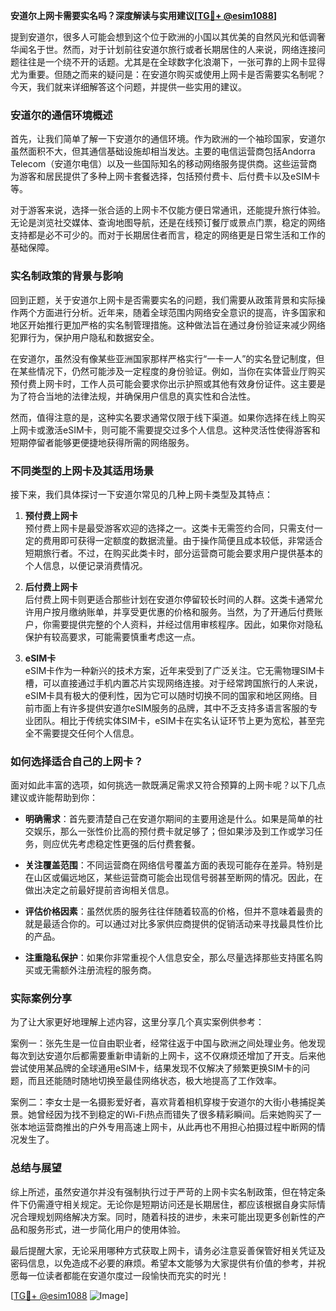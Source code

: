 **安道尔上网卡需要实名吗？深度解读与实用建议[[TG💪+ @esim1088](https://t.me/s/esim1088)]**

提到安道尔，很多人可能会想到这个位于欧洲的小国以其优美的自然风光和低调奢华闻名于世。然而，对于计划前往安道尔旅行或者长期居住的人来说，网络连接问题往往是一个绕不开的话题。尤其是在全球数字化浪潮下，一张可靠的上网卡显得尤为重要。但随之而来的疑问是：在安道尔购买或使用上网卡是否需要实名制呢？今天，我们就来详细解答这个问题，并提供一些实用的建议。

### 安道尔的通信环境概述

首先，让我们简单了解一下安道尔的通信环境。作为欧洲的一个袖珍国家，安道尔虽然面积不大，但其通信基础设施却相当发达。主要的电信运营商包括Andorra Telecom（安道尔电信）以及一些国际知名的移动网络服务提供商。这些运营商为游客和居民提供了多种上网卡套餐选择，包括预付费卡、后付费卡以及eSIM卡等。

对于游客来说，选择一张合适的上网卡不仅能方便日常通讯，还能提升旅行体验。无论是浏览社交媒体、查询地图导航，还是在线预订餐厅或景点门票，稳定的网络支持都是必不可少的。而对于长期居住者而言，稳定的网络更是日常生活和工作的基础保障。

### 实名制政策的背景与影响

回到正题，关于安道尔上网卡是否需要实名的问题，我们需要从政策背景和实际操作两个方面进行分析。近年来，随着全球范围内网络安全意识的提高，许多国家和地区开始推行更加严格的实名制管理措施。这种做法旨在通过身份验证来减少网络犯罪行为，保护用户隐私和数据安全。

在安道尔，虽然没有像某些亚洲国家那样严格实行“一卡一人”的实名登记制度，但在某些情况下，仍然可能涉及一定程度的身份验证。例如，当你在实体营业厅购买预付费上网卡时，工作人员可能会要求你出示护照或其他有效身份证件。这主要是为了符合当地的法律法规，并确保用户信息的真实性和合法性。

然而，值得注意的是，这种实名要求通常仅限于线下渠道。如果你选择在线上购买上网卡或激活eSIM卡，则可能不需要提交过多个人信息。这种灵活性使得游客和短期停留者能够更便捷地获得所需的网络服务。

### 不同类型的上网卡及其适用场景

接下来，我们具体探讨一下安道尔常见的几种上网卡类型及其特点：

1. **预付费上网卡**  
   预付费上网卡是最受游客欢迎的选择之一。这类卡无需签约合同，只需支付一定的费用即可获得一定额度的数据流量。由于操作简便且成本较低，非常适合短期旅行者。不过，在购买此类卡时，部分运营商可能会要求用户提供基本的个人信息，以便记录消费情况。

2. **后付费上网卡**  
   后付费上网卡则更适合那些计划在安道尔停留较长时间的人群。这类卡通常允许用户按月缴纳账单，并享受更优惠的价格和服务。当然，为了开通后付费账户，你需要提供完整的个人资料，并经过信用审核程序。因此，如果你对隐私保护有较高要求，可能需要慎重考虑这一点。

3. **eSIM卡**  
   eSIM卡作为一种新兴的技术方案，近年来受到了广泛关注。它无需物理SIM卡槽，可以直接通过手机内置芯片实现网络连接。对于经常跨国旅行的人来说，eSIM卡具有极大的便利性，因为它可以随时切换不同的国家和地区网络。目前市面上有许多提供安道尔eSIM服务的品牌，其中不乏支持多语言客服的专业团队。相比于传统实体SIM卡，eSIM卡在实名认证环节上更为宽松，甚至完全不需要提交任何个人信息。

### 如何选择适合自己的上网卡？

面对如此丰富的选项，如何挑选一款既满足需求又符合预算的上网卡呢？以下几点建议或许能帮助到你：

- **明确需求**：首先要清楚自己在安道尔期间的主要用途是什么。如果是简单的社交娱乐，那么一张性价比高的预付费卡就足够了；但如果涉及到工作或学习任务，则应优先考虑稳定性更强的后付费套餐。
  
- **关注覆盖范围**：不同运营商在网络信号覆盖方面的表现可能存在差异。特别是在山区或偏远地区，某些运营商可能会出现信号弱甚至断网的情况。因此，在做出决定之前最好提前咨询相关信息。
  
- **评估价格因素**：虽然优质的服务往往伴随着较高的价格，但并不意味着最贵的就是最适合你的。可以通过对比多家供应商提供的促销活动来寻找最具性价比的产品。
  
- **注重隐私保护**：如果你非常重视个人信息安全，那么尽量选择那些支持匿名购买或无需额外注册流程的服务商。

### 实际案例分享

为了让大家更好地理解上述内容，这里分享几个真实案例供参考：

案例一：张先生是一位自由职业者，经常往返于中国与欧洲之间处理业务。他发现每次到达安道尔后都需要重新申请新的上网卡，这不仅麻烦还增加了开支。后来他尝试使用某品牌的全球通用eSIM卡，结果发现不仅解决了频繁更换SIM卡的问题，而且还能随时随地切换至最佳网络状态，极大地提高了工作效率。

案例二：李女士是一名摄影爱好者，喜欢背着相机穿梭于安道尔的大街小巷捕捉美景。她曾经因为找不到稳定的Wi-Fi热点而错失了很多精彩瞬间。后来她购买了一张本地运营商推出的户外专用高速上网卡，从此再也不用担心拍摄过程中断网的情况发生了。

### 总结与展望

综上所述，虽然安道尔并没有强制执行过于严苛的上网卡实名制政策，但在特定条件下仍需遵守相关规定。无论你是短期访问还是长期居住，都应该根据自身实际情况合理规划网络解决方案。同时，随着科技的进步，未来可能出现更多创新性的产品和服务形式，进一步简化用户的使用体验。

最后提醒大家，无论采用哪种方式获取上网卡，请务必注意妥善保管好相关凭证及密码信息，以免造成不必要的麻烦。希望本文能够为大家提供有价值的参考，并祝愿每一位读者都能在安道尔度过一段愉快而充实的时光！

[[TG💪+ @esim1088](https://t.me/s/esim1088) ![Image](https://i.postimg.cc/4NQfJmqS/Snipaste-2025-05-13-00-14-12.png)]